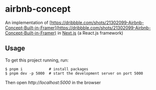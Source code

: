# airbnb-concept
An implementation of [https://dribbble.com/shots/21302099-Airbnb-Concept-Built-in-Framer](https://dribbble.com/shots/21302099-Airbnb-Concept-Built-in-Framer) in [Next.js](http://nextjs.org/) (a React.js framework)

## Usage
To get this project running, run:

```console
$ pnpm i            # install packages
$ pnpm dev -p 5000  # start the development server on port 5000
```
Then open _http://localhost:5000_ in the browser

